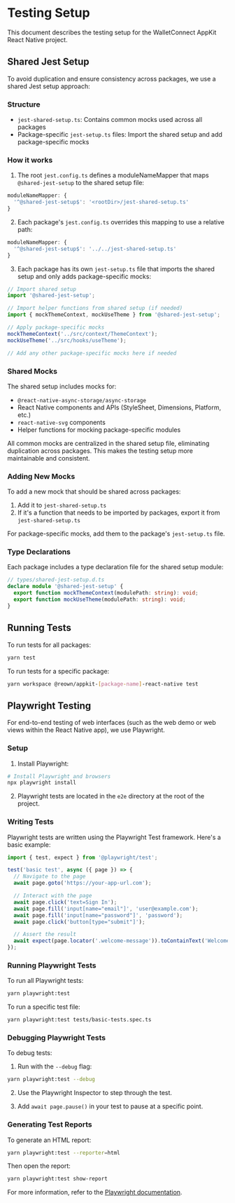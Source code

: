 # Testing Setup

This document describes the testing setup for the WalletConnect AppKit React Native project.

## Shared Jest Setup

To avoid duplication and ensure consistency across packages, we use a shared Jest setup approach:

### Structure

- `jest-shared-setup.ts`: Contains common mocks used across all packages
- Package-specific `jest-setup.ts` files: Import the shared setup and add package-specific mocks

### How it works

1. The root `jest.config.ts` defines a moduleNameMapper that maps `@shared-jest-setup` to the shared setup file:

```js
moduleNameMapper: {
  '^@shared-jest-setup$': '<rootDir>/jest-shared-setup.ts'
}
```

2. Each package's `jest.config.ts` overrides this mapping to use a relative path:

```js
moduleNameMapper: {
  '^@shared-jest-setup$': '../../jest-shared-setup.ts'
}
```

3. Each package has its own `jest-setup.ts` file that imports the shared setup and only adds package-specific mocks:

```js
// Import shared setup
import '@shared-jest-setup';

// Import helper functions from shared setup (if needed)
import { mockThemeContext, mockUseTheme } from '@shared-jest-setup';

// Apply package-specific mocks
mockThemeContext('../src/context/ThemeContext');
mockUseTheme('../src/hooks/useTheme');

// Add any other package-specific mocks here if needed
```

### Shared Mocks

The shared setup includes mocks for:

- `@react-native-async-storage/async-storage`
- React Native components and APIs (StyleSheet, Dimensions, Platform, etc.)
- `react-native-svg` components
- Helper functions for mocking package-specific modules

All common mocks are centralized in the shared setup file, eliminating duplication across packages. This makes the testing setup more maintainable and consistent.

### Adding New Mocks

To add a new mock that should be shared across packages:

1. Add it to `jest-shared-setup.ts`
2. If it's a function that needs to be imported by packages, export it from `jest-shared-setup.ts`

For package-specific mocks, add them to the package's `jest-setup.ts` file.

### Type Declarations

Each package includes a type declaration file for the shared setup module:

```ts
// types/shared-jest-setup.d.ts
declare module '@shared-jest-setup' {
  export function mockThemeContext(modulePath: string): void;
  export function mockUseTheme(modulePath: string): void;
}
```

## Running Tests

To run tests for all packages:

```bash
yarn test
```

To run tests for a specific package:

```bash
yarn workspace @reown/appkit-[package-name]-react-native test
```

## Playwright Testing

For end-to-end testing of web interfaces (such as the web demo or web views within the React Native app), we use Playwright.

### Setup

1. Install Playwright:

```bash
# Install Playwright and browsers
npx playwright install
```

2. Playwright tests are located in the `e2e` directory at the root of the project.

### Writing Tests

Playwright tests are written using the Playwright Test framework. Here's a basic example:

```typescript
import { test, expect } from '@playwright/test';

test('basic test', async ({ page }) => {
  // Navigate to the page
  await page.goto('https://your-app-url.com');

  // Interact with the page
  await page.click('text=Sign In');
  await page.fill('input[name="email"]', 'user@example.com');
  await page.fill('input[name="password"]', 'password');
  await page.click('button[type="submit"]');

  // Assert the result
  await expect(page.locator('.welcome-message')).toContainText('Welcome');
});
```

### Running Playwright Tests

To run all Playwright tests:

```bash
yarn playwright:test
```

To run a specific test file:

```bash
yarn playwright:test tests/basic-tests.spec.ts
```

### Debugging Playwright Tests

To debug tests:

1. Run with the `--debug` flag:

```bash
yarn playwright:test --debug
```

2. Use the Playwright Inspector to step through the test.

3. Add `await page.pause()` in your test to pause at a specific point.

### Generating Test Reports

To generate an HTML report:

```bash
yarn playwright:test --reporter=html
```

Then open the report:

```bash
yarn playwright:test show-report
```

For more information, refer to the [Playwright documentation](https://playwright.dev/docs/intro).
